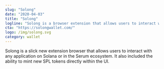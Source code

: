 ```yaml
---
slug: "Solong"
date: "2020-04-03"
title: "Solong"
logline: "Solong is a browser extension that allows users to interact with Solana or Serum applications."
cta: "https://solongwallet.com/"
logo: /img/solong.svg
category: wallet
---
```


Solong is a slick new extension browser that allows users to interact with any application on Solana or in the Serum ecosystem. It also included the ability to mint new SPL tokens directly within the UI.
